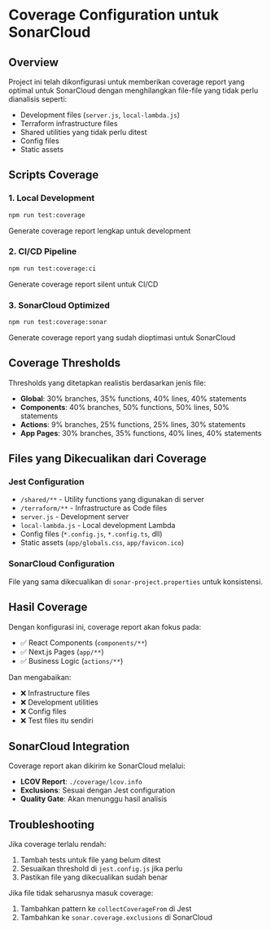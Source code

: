 # Coverage Configuration untuk SonarCloud

## Overview

Project ini telah dikonfigurasi untuk memberikan coverage report yang optimal untuk SonarCloud dengan menghilangkan file-file yang tidak perlu dianalisis seperti:

- Development files (`server.js`, `local-lambda.js`)
- Terraform infrastructure files
- Shared utilities yang tidak perlu ditest
- Config files
- Static assets

## Scripts Coverage

### 1. Local Development

```bash
npm run test:coverage
```

Generate coverage report lengkap untuk development

### 2. CI/CD Pipeline

```bash
npm run test:coverage:ci
```

Generate coverage report silent untuk CI/CD

### 3. SonarCloud Optimized

```bash
npm run test:coverage:sonar
```

Generate coverage report yang sudah dioptimasi untuk SonarCloud

## Coverage Thresholds

Thresholds yang ditetapkan realistis berdasarkan jenis file:

- **Global**: 30% branches, 35% functions, 40% lines, 40% statements
- **Components**: 40% branches, 50% functions, 50% lines, 50% statements
- **Actions**: 9% branches, 25% functions, 25% lines, 30% statements
- **App Pages**: 30% branches, 35% functions, 40% lines, 40% statements

## Files yang Dikecualikan dari Coverage

### Jest Configuration

- `/shared/**` - Utility functions yang digunakan di server
- `/terraform/**` - Infrastructure as Code files
- `server.js` - Development server
- `local-lambda.js` - Local development Lambda
- Config files (`*.config.js`, `*.config.ts`, dll)
- Static assets (`app/globals.css`, `app/favicon.ico`)

### SonarCloud Configuration

File yang sama dikecualikan di `sonar-project.properties` untuk konsistensi.

## Hasil Coverage

Dengan konfigurasi ini, coverage report akan fokus pada:

- ✅ React Components (`components/**`)
- ✅ Next.js Pages (`app/**`)
- ✅ Business Logic (`actions/**`)

Dan mengabaikan:

- ❌ Infrastructure files
- ❌ Development utilities
- ❌ Config files
- ❌ Test files itu sendiri

## SonarCloud Integration

Coverage report akan dikirim ke SonarCloud melalui:

- **LCOV Report**: `./coverage/lcov.info`
- **Exclusions**: Sesuai dengan Jest configuration
- **Quality Gate**: Akan menunggu hasil analisis

## Troubleshooting

Jika coverage terlalu rendah:

1. Tambah tests untuk file yang belum ditest
2. Sesuaikan threshold di `jest.config.js` jika perlu
3. Pastikan file yang dikecualikan sudah benar

Jika file tidak seharusnya masuk coverage:

1. Tambahkan pattern ke `collectCoverageFrom` di Jest
2. Tambahkan ke `sonar.coverage.exclusions` di SonarCloud
